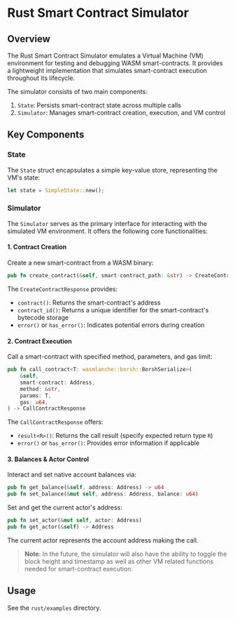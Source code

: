 # Rust Smart Contract Simulator

## Overview

The Rust Smart Contract Simulator emulates a Virtual Machine (VM) environment for testing and debugging WASM smart-contracts. It provides a lightweight implementation that simulates smart-contract execution throughout its lifecycle.

The simulator consists of two main components:

1. `State`: Persists smart-contract state across multiple calls
2. `Simulator`: Manages smart-contract creation, execution, and VM control

## Key Components

### State

The `State` struct encapsulates a simple key-value store, representing the VM's state:

```rust
let state = SimpleState::new();
```

### Simulator

The `Simulator` serves as the primary interface for interacting with the simulated VM environment. It offers the following core functionalities:

#### 1. Contract Creation

Create a new smart-contract from a WASM binary:

```rust
pub fn create_contract(&self, smart-contract_path: &str) -> CreateContractResponse
```

The `CreateContractResponse` provides:

- `contract()`: Returns the smart-contract's address
- `contract_id()`: Returns a unique identifier for the smart-contract's bytecode storage
- `error()` or `has_error()`: Indicates potential errors during creation

#### 2. Contract Execution

Call a smart-contract with specified method, parameters, and gas limit:

```rust
pub fn call_contract<T: wasmlanche::borsh::BorshSerialize>(
    &self,
    smart-contract: Address,
    method: &str,
    params: T,
    gas: u64,
) -> CallContractResponse
```

The `CallContractResponse` offers:

- `result<R>()`: Returns the call result (specify expected return type `R`)
- `error()` or `has_error()`: Provides error information if applicable

#### 3. Balances & Actor Control

Interact and set native account balances via:

```rust
pub fn get_balance(&self, address: Address) -> u64
pub fn set_balance(&mut self, address: Address, balance: u64)
```

Set and get the current actor's address:

```rust
pub fn set_actor(&mut self, actor: Address)
pub fn get_actor(&self) -> Address
```

The current actor represents the account address making the call.

> **Note**: In the future, the simulator will also have the ability to toggle the block height and timestamp as well as other VM related functions needed for smart-contract execution.

## Usage

See the `rust/examples` directory.

